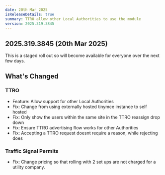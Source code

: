 ```yaml
---
date: 20th Mar 2025
isReleaseDetails: true
summary: TTRO allow other Local Authorities to use the module
version: 2025.319.3845
---
```

## 2025.319.3845 (20th Mar 2025) 

This is a staged roll out so will become available for everyone over the next few days.

## What's Changed

### TTRO 
* Feature: Allow support for other Local Authorities
* Fix: Change from using externally hosted tinymce instance to self hosted
* Fix: Only show the users within the same site in the TTRO reassign drop down 
* Fix: Ensure TTRO advertising flow works for other Authorities
* Fix: Accepting a TTRO request doesnt require a reason, while rejecting does 

### Traffic Signal Permits
* Fix: Change pricing so that rolling with 2 set ups are not charged for a utility company. 

